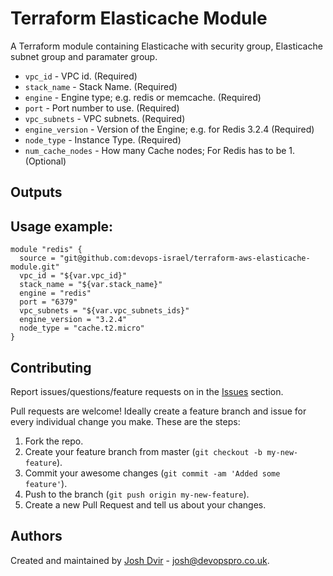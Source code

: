 # Terraform Elasticache Module

A Terraform module containing Elasticache with security group, Elasticache subnet group and paramater group.

* `vpc_id` - VPC id. (Required)
* `stack_name` - Stack Name. (Required)
* `engine` - Engine type; e.g. redis or memcache. (Required)
* `port` - Port number to use. (Required)
* `vpc_subnets` - VPC subnets. (Required)
* `engine_version` - Version of the Engine; e.g. for Redis 3.2.4 (Required)
* `node_type` - Instance Type. (Required)
* `num_cache_nodes` - How many Cache nodes; For Redis has to be 1. (Optional)

## Outputs
<!-- * `ecs_cluster_id` - `id` of the ECS cluster. -->

## Usage example:
```
module "redis" {
  source = "git@github.com:devops-israel/terraform-aws-elasticache-module.git"
  vpc_id = "${var.vpc_id}"
  stack_name = "${var.stack_name}"
  engine = "redis"
  port = "6379"
  vpc_subnets = "${var.vpc_subnets_ids}"
  engine_version = "3.2.4"
  node_type = "cache.t2.micro"
}
```

## Contributing
Report issues/questions/feature requests on in the [Issues](https://github.com/devops-internal/terraform-aws-elasticache-module/issues) section.

Pull requests are welcome! Ideally create a feature branch and issue for every
individual change you make. These are the steps:

1. Fork the repo.
2. Create your feature branch from master (`git checkout -b my-new-feature`).
4. Commit your awesome changes (`git commit -am 'Added some feature'`).
5. Push to the branch (`git push origin my-new-feature`).
6. Create a new Pull Request and tell us about your changes.

## Authors
Created and maintained by [Josh Dvir](https://github.com/joshdvir) - josh@devopspro.co.uk.
